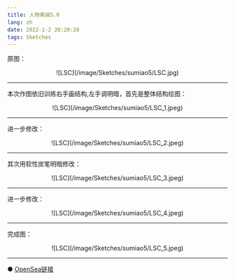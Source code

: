 ```yaml
---
title: 人物素描5.0
lang: zh
date: 2022-1-2 20:20:20
tags: Sketches
---
```


原图：

<center>![LSC](/image/Sketches/sumiao5/LSC.jpg)</center>

----------------------------------------  

本次作图依旧训练右手画结构,左手调明暗，首先是整体结构绘图：

<center>![LSC](/image/Sketches/sumiao5/LSC_1.jpeg)</center>

----------------------------------------  

进一步修改：

<center>![LSC](/image/Sketches/sumiao5/LSC_2.jpeg)</center>

----------------------------------------  

其次用软性炭笔明暗修改：

<center>![LSC](/image/Sketches/sumiao5/LSC_3.jpeg)</center>

----------------------------------------  

进一步修改：

<center>![LSC](/image/Sketches/sumiao5/LSC_4.jpeg)</center>

----------------------------------------  

完成图：

<center>![LSC](/image/Sketches/sumiao5/LSC_5.jpeg)</center>

----------------------------------------  

● [OpenSea链接](https://opensea.io/assets/0x495f947276749ce646f68ac8c248420045cb7b5e/5538608732828411082250453030091092578936762873171210564831323229136395173889 "The Fitness Girl")

<nft-card
contractAddress="0x495f947276749ce646f68ac8c248420045cb7b5e"
tokenId="5538608732828411082250453030091092578936762873171210564831323229136395173889">
</nft-card>
<script src="https://unpkg.com/embeddable-nfts/dist/nft-card.min.js"></script>
